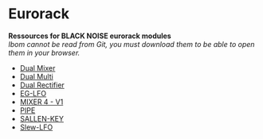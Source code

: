 # Eurorack
__Ressources for BLACK NOISE eurorack modules__  
*Ibom cannot be read from Git, you must download them to be able to open them in your browser.*

* [Dual Mixer](https://blacknoisemodular.com/products/black-noise-dual-mixer-eurorack-module)
* [Dual Multi](https://blacknoisemodular.com/products/black-noise-dual-multi-buffered-multiples-eurorack-module)
* [Dual Rectifier](https://blacknoisemodular.com/products/black-noise-dual-rectifier-eurorack-module)
* [EG-LFO](https://blacknoisemodular.com/products/black-noise-eg-lfo-eurorack-module)
* [MIXER 4 - V1](https://blacknoisemodular.com/products/black-noise-mixer-4-eurorack-module)
* [PIPE](https://blacknoisemodular.com/products/black-noise-pipe-eurorack-module)
* [SALLEN-KEY](https://blacknoisemodular.com/products/black-noise-sallen-key-eurorack-module)
* [Slew-LFO](https://blacknoisemodular.com/products/slew-lfo)
